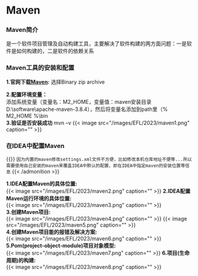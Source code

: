 # Maven

### Maven简介
是一个软件项目管理及自动构建工具，主要解决了软件构建的两方面问题：一是软件是如何构建的，二是软件的依赖关系

### Maven工具的安装和配置
**1.官网下载[Maven](https://maven.apache.org/download.cgi):** 选择Binary zip archive

**2.配置环境变量：**  
添加系统变量（变量名：M2_HOME，变量值：maven安装目录D:\software\apache-maven-3.8.4），然后将变量名添加到path里（% M2_HOME %\bin  
**3.验证是否安装成功** mvn –v
{{< image src="/images/EFL/2023/maven1.png" caption="" >}}  

### 在IDEA中配置Maven
{{<admonition type=question title="为什么IDEA中有内置的Maven，还有自己配置？" >}}
`因为内置的maven修改settings.xml文件不方便，比如修改本机仓库地址不便等...所以需要使用自己安装的maven来覆盖IDEA中默认的配置，即在IDEA中指定maven的安装位置等信息`
{{< /admonition >}}  

**1.IDEA配置Maven的具体位置:**  
{{< image src="/images/EFL/2023/maven2.png" caption="" >}}
**2.IDEA配置Maven运行环境的具体位置:**  
{{< image src="/images/EFL/2023/maven3.png" caption="" >}}  
**3.创建Maven项目:**  
{{< image src="/images/EFL/2023/maven4.png" caption="" >}}
{{< image src="/images/EFL/2023/maven5.png" caption="" >}}  
**4.创建Maven项目能的报错及解决方案:**  
{{< image src="/images/EFL/2023/maven6.png" caption="" >}}  
**5.Pom(project-object-module)项目对象模型:**  
{{< image src="/images/EFL/2023/maven7.png" caption="" >}}
**6.项目(生命周期)的构建:**  
{{< image src="/images/EFL/2023/maven8.png" caption="" >}}
